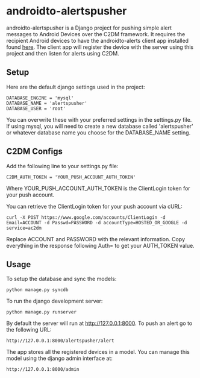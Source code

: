 androidto-alertspusher
=====

androidto-alertspusher is a Django project for pushing simple alert messages to Android Devices over the C2DM framework. It requires the recipient Android devices to have the androidto-alerts client app installed found [here](http://github.com/rahulagarwal/androidto-alerts). The client app will register the device with the server using this project and then listen for alerts using C2DM.

## Setup
Here are the default django settings used in the project:

    DATABASE_ENGINE = 'mysql'
    DATABASE_NAME = 'alertspusher'
    DATABASE_USER = 'root'

You can overwrite these with your preferred settings in the settings.py file. If using mysql, you will need to create a new database called 'alertspusher' or whatever database name you choose for the DATABASE_NAME setting.

## C2DM Configs
Add the following line to your settings.py file:

    C2DM_AUTH_TOKEN = 'YOUR_PUSH_ACCOUNT_AUTH_TOKEN'

Where YOUR_PUSH_ACCOUNT_AUTH_TOKEN is the ClientLogin token for your push account.

You can retrieve the ClientLogin token for your push account via cURL:

    curl -X POST https://www.google.com/accounts/ClientLogin -d Email=ACCOUNT -d Passwd=PASSWORD -d accountType=HOSTED_OR_GOOGLE -d service=ac2dm

Replace ACCOUNT and PASSWORD with the relevant information. Copy everything in the response following Auth= to get your AUTH_TOKEN value.

## Usage
To setup the database and sync the models:

    python manage.py syncdb

To run the django development server:

    python manage.py runserver

By default the server will run at http://127.0.0.1:8000.
To push an alert go to the following URL:

    http://127.0.0.1:8000/alertspusher/alert

The app stores all the registered devices in a model. You can manage this model using the django admin interface at:

    http://127.0.0.1:8000/admin
